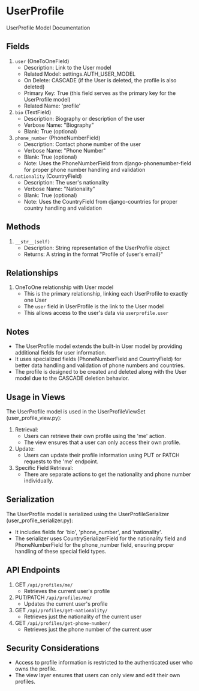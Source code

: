 # UserProfile

UserProfile Model Documentation

## Fields

1. `user` (OneToOneField)
   - Description: Link to the User model
   - Related Model: settings.AUTH_USER_MODEL
   - On Delete: CASCADE (if the User is deleted, the profile is also deleted)
   - Primary Key: True (this field serves as the primary key for the UserProfile model)
   - Related Name: 'profile'
2. `bio` (TextField)
   - Description: Biography or description of the user
   - Verbose Name: "Biography"
   - Blank: True (optional)
3. `phone_number` (PhoneNumberField)
   - Description: Contact phone number of the user
   - Verbose Name: "Phone Number"
   - Blank: True (optional)
   - Note: Uses the PhoneNumberField from django-phonenumber-field for proper phone number handling and validation
4. `nationality` (CountryField)
   - Description: The user's nationality
   - Verbose Name: "Nationality"
   - Blank: True (optional)
   - Note: Uses the CountryField from django-countries for proper country handling and validation

## Methods

1. `__str__(self)`
   - Description: String representation of the UserProfile object
   - Returns: A string in the format "Profile of {user's email}"

## Relationships

1. OneToOne relationship with User model
   - This is the primary relationship, linking each UserProfile to exactly one User
   - The `user` field in UserProfile is the link to the User model
   - This allows access to the user's data via `userprofile.user`

## Notes

- The UserProfile model extends the built-in User model by providing additional fields for user information.
- It uses specialized fields (PhoneNumberField and CountryField) for better data handling and validation of phone numbers and countries.
- The profile is designed to be created and deleted along with the User model due to the CASCADE deletion behavior.  


## Usage in Views

The UserProfile model is used in the UserProfileViewSet (user_profile_view.py):

1. Retrieval:
   - Users can retrieve their own profile using the 'me' action.
   - The view ensures that a user can only access their own profile.
2. Update:
   - Users can update their profile information using PUT or PATCH requests to the 'me' endpoint.
3. Specific Field Retrieval:
   - There are separate actions to get the nationality and phone number individually.

## Serialization

The UserProfile model is serialized using the UserProfileSerializer (user_profile_serializer.py):

- It includes fields for 'bio', 'phone_number', and 'nationality'.
- The serializer uses CountrySerializerField for the nationality field and PhoneNumberField for the phone_number field, ensuring proper handling of these special field types.  


## API Endpoints

1. GET `/api/profiles/me/`
   - Retrieves the current user's profile
2. PUT/PATCH `/api/profiles/me/`
   - Updates the current user's profile
3. GET `/api/profiles/get-nationality/`
   - Retrieves just the nationality of the current user
4. GET `/api/profiles/get-phone-number/`
   - Retrieves just the phone number of the current user

## Security Considerations

- Access to profile information is restricted to the authenticated user who owns the profile.
- The view layer ensures that users can only view and edit their own profiles.
